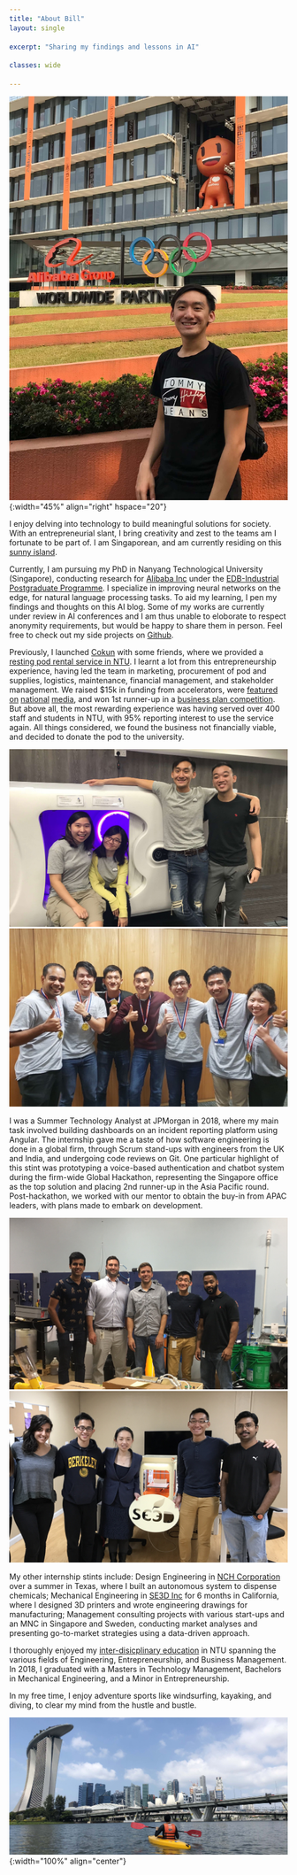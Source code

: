 ```yaml
---
title: "About Bill"
layout: single

excerpt: "Sharing my findings and lessons in AI"

classes: wide

---
```

![Photo](/assets/img/alibaba_office.jpg){:width="45%" align="right" hspace="20"}

I enjoy delving into technology to build meaningful solutions for society. With an entrepreneurial slant, I bring creativity and zest to the teams am I fortunate to be part of. I am Singaporean, and am currently residing on this [sunny island](https://www.nea.gov.sg/weather).

Currently, I am pursuing my PhD in Nanyang Technological University (Singapore), conducting research for [Alibaba Inc](https://media.ntu.edu.sg/NewsReleases/Pages/newsdetail.aspx?news=9e521a80-eaec-41ac-9c7e-802a62fc8d52) under the [EDB-Industrial Postgraduate Programme](https://www.ntu.edu.sg/alibaba-NTU/PhD-application/Pages/index.aspx). I specialize in improving neural networks on the edge, for natural language processing tasks. To aid my learning, I pen my findings and thoughts on this AI blog. Some of my works are currently under review in AI conferences and I am thus unable to eloborate to respect anonymity requirements, but would be happy to share them in person. Feel free to check out my side projects on [Github](https://github.com/billptw).

<!-- Some of my recent works include designing latent tree induction modules for LSTM and Transformers models, and uncovering the failure of state-of-the-art models on systematic generalization of multi-hierarchical reasoning. -->

Previously, I launched [Cokun](http://www.weeworks.wkwsci.ntu.edu.sg/NanyangChronicle/News/2502sleepingpod.html) with some friends, where we provided a [resting pod rental service in NTU](https://www.facebook.com/watch/?v=1904767012895024). I learnt a lot from this entrepreneurship experience, having led the team in marketing, procurement of pod and supplies, logistics, maintenance, financial management, and stakeholder management. We raised $15k in funding from accelerators, were [featured](https://www.straitstimes.com/singapore/book-pod-for-short-nap-on-ntu-campus) [on](https://www.tnp.sg/news/singapore/ntu-students-get-new-rest-pod) [national](https://www.straitstimes.com/singapore/ntu-launches-rest-pod-in-school-library-for-students-to-catch-a-quick-nap) [media](https://www.businessinsider.sg/another-singapore-university-students-place-nap-already-fully-booked), and won 1st runner-up in a [business plan competition](https://www.nexiats.com.sg/news-insights/nexia-ts-congratulates-winners-nexia-day-business-plans-contest-2018/). But above all, the most rewarding experience was having served over 400 staff and students in NTU, with 95% reporting interest to use the service again. All things considered, we found the business not financially viable, and decided to donate the pod to the university.

<div class="img-row">
    <div class="img-col">
        <img src="/assets/img/cokun.jpg">
    </div>
    <div class="img-col">
        <img src="/assets/img/jpm.jpg">
    </div>
</div>

I was a Summer Technology Analyst at JPMorgan in 2018, where my main task involved building dashboards on an incident reporting platform using Angular. The internship gave me a taste of how software engineering is done in a global firm, through Scrum stand-ups with engineers from the UK and India, and undergoing code reviews on Git. One particular highlight of this stint was prototyping a voice-based authentication and chatbot system during the firm-wide Global Hackathon, representing the Singapore office as the top solution and placing 2nd runner-up in the Asia Pacific round. Post-hackathon, we worked with our mentor to obtain the buy-in from APAC leaders, with plans made to embark on development.
<div class="img-row">
    <div class="img-col">
        <img src="/assets/img/nch.jpg">
    </div>
    <div class="img-col">
        <img src="/assets/img/se3d.jpg">
    </div>
</div>

My other internship stints include: Design Engineering in [NCH Corporation](https://www.nch.com/) over a summer in Texas, where I built an autonomous system to dispense chemicals; Mechanical Engineering in [SE3D Inc](https://www.linkedin.com/company/se3d/) for 6 months in California, where I designed 3D printers and wrote engineering drawings for manufacturing; Management consulting projects with various start-ups and an MNC in Singapore and Sweden, conducting market analyses and presenting go-to-market strategies using a data-driven approach.

I thoroughly enjoyed my [inter-disicplinary education](http://www.ntu.edu.sg/rep/Pages/default.aspx) in NTU spanning the various fields of Engineering, Entrepreneurship, and Business Management. In 2018, I graduated with a Masters in Technology Management, Bachelors in Mechanical Engineering, and a Minor in Entrepreneurship.

In my free time, I enjoy adventure sports like windsurfing, kayaking, and diving, to clear my mind from the hustle and bustle. 

![Photo](/assets/img/kayak.jpg){:width="100%" align="center"}
